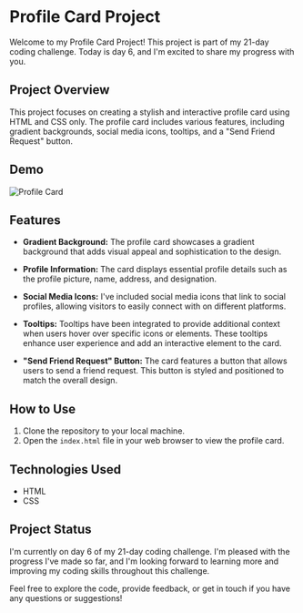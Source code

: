 # Profile Card Project

Welcome to my Profile Card Project! This project is part of my 21-day coding challenge. Today is day 6, and I'm excited to share my progress with you.

## Project Overview

This project focuses on creating a stylish and interactive profile card using HTML and CSS only. The profile card includes various features, including gradient backgrounds, social media icons, tooltips, and a "Send Friend Request" button.

## Demo
![Profile Card](https://github.com/ShaikhShoeb61/21DayCodingChallenge/assets/109911913/dc7024cd-46ba-458d-9772-8039114233be)


## Features

- **Gradient Background:** The profile card showcases a gradient background that adds visual appeal and sophistication to the design.

- **Profile Information:** The card displays essential profile details such as the profile picture, name, address, and designation.

- **Social Media Icons:** I've included social media icons that link to social profiles, allowing visitors to easily connect with on different platforms.

- **Tooltips:** Tooltips have been integrated to provide additional context when users hover over specific icons or elements. These tooltips enhance user experience and add an interactive element to the card.

- **"Send Friend Request" Button:** The card features a button that allows users to send a friend request. This button is styled and positioned to match the overall design.

## How to Use

1. Clone the repository to your local machine.
2. Open the `index.html` file in your web browser to view the profile card.

## Technologies Used

- HTML
- CSS

## Project Status

I'm currently on day 6 of my 21-day coding challenge. I'm pleased with the progress I've made so far, and I'm looking forward to learning more and improving my coding skills throughout this challenge.

Feel free to explore the code, provide feedback, or get in touch if you have any questions or suggestions!


